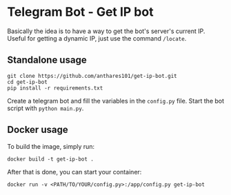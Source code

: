 # Telegram Bot - Get IP bot

Basically the idea is to have a way to get the bot's server's current IP. Useful for getting a dynamic IP, just use the command `/locate`.

## Standalone usage

```
git clone https://github.com/anthares101/get-ip-bot.git
cd get-ip-bot
pip install -r requirements.txt
```

Create a telegram bot and fill the variables in the `config.py` file. Start the bot script with `python main.py`.

## Docker usage

To build the image, simply run:

`docker build -t get-ip-bot .`

After that is done, you can start your container:

`docker run -v <PATH/TO/YOUR/config.py>:/app/config.py get-ip-bot`
